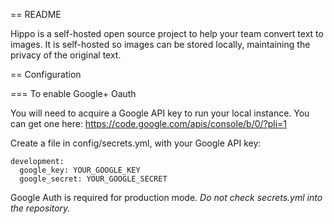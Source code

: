 == README

Hippo is a self-hosted open source project to help your team convert text to images. It is self-hosted so images can be stored locally, maintaining the privacy of the original text. 

== Configuration

=== To enable Google+ Oauth

You will need to acquire a Google API key to run your local instance. 
You can get one here: https://code.google.com/apis/console/b/0/?pli=1

Create a file in config/secrets.yml, with your Google API key:

    development:
      google_key: YOUR_GOOGLE_KEY
      google_secret: YOUR_GOOGLE_SECRET

Google Auth is required for production mode.  *Do not check secrets.yml into the repository.*

